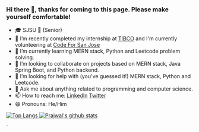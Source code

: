 ### Hi there 👋, thanks for coming to this page. Please make yourself comfortable!

- 🎓 SJSU 👴 (Senior)
- 🔭 I’m recently completed my internship at [TIBCO](https://www.tibco.com) and I'm currently volunteering at [Code For San Jose](https://https://www.codeforsanjose.com/)
- 🌱 I’m currently learning MERN stack, Python and Leetcode problem solving. 
- 👯 I’m looking to collaborate on projects based on MERN stack, Java Spring Boot, and Python backend. 
- 🤔 I’m looking for help with (you've guessed it!) MERN stack, Python and Leetcode. 
- 💬 Ask me about anything related to programming and computer science.
- 📫 How to reach me: [LinkedIn](https://www.linkedin.com/in/prajwalpyakurel) [Twitter](https://www.twitter.com/prajwal_pp)
- 😄 Pronouns: He/Him

[![Top Langs](https://github-readme-stats.vercel.app/api/top-langs/?username=prazolpp&show_icons=true&theme=merko)
![Prajwal's github stats](https://github-readme-stats.vercel.app/api?username=prazolpp&show_icons=true&theme=merko)](https://www.github.com/prazolpp)
<!--**prazolpp/prazolpp** is a ✨ _special_ ✨ repository because its `README.md` (this file) appears on your GitHub profile.
- ⚡ Fun fact: 
-->



`
